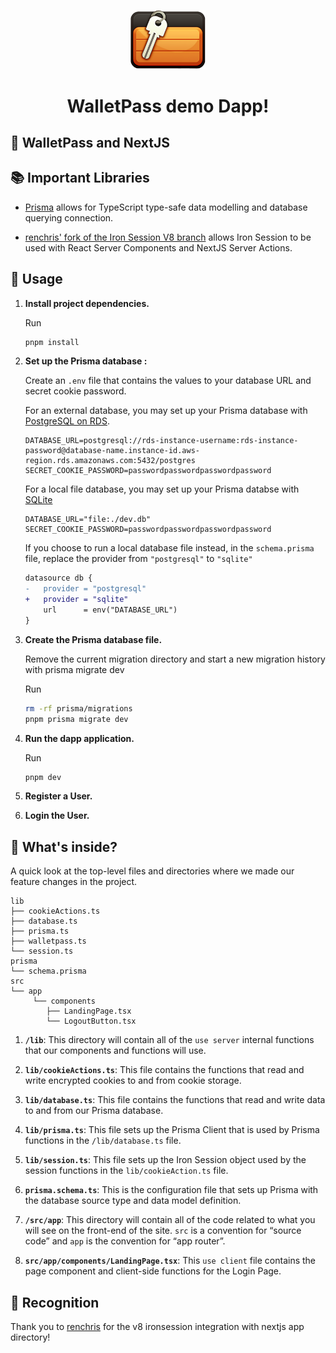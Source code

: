 
<p align="center">
  <a href="https://github.com/walletpass-idp/dapp-demo">
    <span style="display: inline-block; vertical-align: middle;">
      <img alt="NextJS App Router and Passkeys Logo" src="public/logo.png" width="120" />
    </span>
  </a>
</p>

<h1 align="center">
  WalletPass demo Dapp!
</h1>



## 🤝 WalletPass and NextJS



## 📚 Important Libraries




- [Prisma](https://www.prisma.io/) allows for TypeScript type-safe data modelling and database querying connection.

- [renchris' fork of the Iron Session V8 branch](https://github.com/renchris/iron-session/tree/v8-as-dependency)  allows Iron Session to be used with React Server Components and NextJS Server Actions.



## 🚀 Usage

1. **Install project dependencies.**

    Run

    ```bash
    pnpm install
    ```

1. **Set up the Prisma database :**

    Create an `.env` file that contains the values to your database URL and secret cookie password.

    For an external database, you may set up your Prisma database with [PostgreSQL on RDS](https://www.prisma.io/dataguide/postgresql/setting-up-postgresql-on-rds).

    ```
    DATABASE_URL=postgresql://rds-instance-username:rds-instance-password@database-name.instance-id.aws-region.rds.amazonaws.com:5432/postgres
    SECRET_COOKIE_PASSWORD=passwordpasswordpasswordpassword
    ```

    For a local file database, you may set up your Prisma databse with [SQLite](https://www.prisma.io/docs/getting-started/quickstart)

    ```
    DATABASE_URL="file:./dev.db"
    SECRET_COOKIE_PASSWORD=passwordpasswordpasswordpassword
    ```

    If you choose to run a local database file instead, in the `schema.prisma` file, replace the provider from `"postgresql"` to `"sqlite"`

    ```diff
    datasource db {
    -   provider = "postgresql"
    +   provider = "sqlite"
        url      = env("DATABASE_URL")
    }
    ```


1. **Create the Prisma database file.**

    Remove the current migration directory and start a new migration history with prisma migrate dev
    
    Run
    ```bash
    rm -rf prisma/migrations 
    pnpm prisma migrate dev
    ```
    

1. **Run the dapp application.**

    Run
    ```bash
    pnpm dev
    ```

1. **Register a User.**



1. **Login the User.**

    

## 🧐 What's inside?

A quick look at the top-level files and directories where we made our feature changes in the project.

    lib
    ├── cookieActions.ts
    ├── database.ts
    ├── prisma.ts
    ├── walletpass.ts
    └── session.ts
    prisma
    └── schema.prisma
    src
    └── app
         └── components
            ├── LandingPage.tsx
            └── LogoutButton.tsx

1. **`/lib`**: This directory will contain all of the `use server` internal functions that our components and functions will use.

1. **`lib/cookieActions.ts`**: This file contains the functions that read and write encrypted cookies to and from cookie storage.

1. **`lib/database.ts`**: This file contains the functions that read and write data to and from our Prisma database.

1. **`lib/prisma.ts`**: This file sets up the Prisma Client that is used by Prisma functions in the `/lib/database.ts` file.


1. **`lib/session.ts`**: This file sets up the Iron Session object used by the session functions in the `lib/cookieAction.ts` file.

1. **`prisma.schema.ts`**: This is the configuration file that sets up Prisma with the database source type and data model definition.

1. **`/src/app`**: This directory will contain all of the code related to what you will see on the front-end of the site. `src` is a convention for “source code” and `app` is the convention for “app router”.

1. **`src/app/components/LandingPage.tsx`**: This `use client` file contains the  page component and client-side functions for the Login Page.


## 📣 Recognition

Thank you to [renchris](https://github.com/renchris) for the v8 ironsession integration with 
nextjs app directory!
